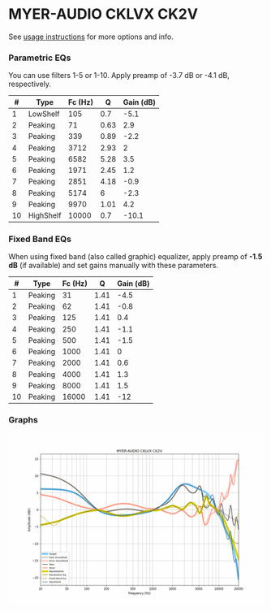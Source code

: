 # MYER-AUDIO CKLVX CK2V
See [usage instructions](https://github.com/jaakkopasanen/AutoEq#usage) for more options and info.

### Parametric EQs
You can use filters 1-5 or 1-10. Apply preamp of -3.7 dB or -4.1 dB, respectively.

|   # | Type      |   Fc (Hz) |    Q |   Gain (dB) |
|-----|-----------|-----------|------|-------------|
|   1 | LowShelf  |       105 | 0.7  |        -5.1 |
|   2 | Peaking   |        71 | 0.63 |         2.9 |
|   3 | Peaking   |       339 | 0.89 |        -2.2 |
|   4 | Peaking   |      3712 | 2.93 |         2   |
|   5 | Peaking   |      6582 | 5.28 |         3.5 |
|   6 | Peaking   |      1971 | 2.45 |         1.2 |
|   7 | Peaking   |      2851 | 4.18 |        -0.9 |
|   8 | Peaking   |      5174 | 6    |        -2.3 |
|   9 | Peaking   |      9970 | 1.01 |         4.2 |
|  10 | HighShelf |     10000 | 0.7  |       -10.1 |

### Fixed Band EQs
When using fixed band (also called graphic) equalizer, apply preamp of **-1.5 dB** (if available) and set gains manually with these parameters.

|   # | Type    |   Fc (Hz) |    Q |   Gain (dB) |
|-----|---------|-----------|------|-------------|
|   1 | Peaking |        31 | 1.41 |        -4.5 |
|   2 | Peaking |        62 | 1.41 |        -0.8 |
|   3 | Peaking |       125 | 1.41 |         0.4 |
|   4 | Peaking |       250 | 1.41 |        -1.1 |
|   5 | Peaking |       500 | 1.41 |        -1.5 |
|   6 | Peaking |      1000 | 1.41 |         0   |
|   7 | Peaking |      2000 | 1.41 |         0.6 |
|   8 | Peaking |      4000 | 1.41 |         1.3 |
|   9 | Peaking |      8000 | 1.41 |         1.5 |
|  10 | Peaking |     16000 | 1.41 |       -12   |

### Graphs
![](./MYER-AUDIO%20CKLVX%20CK2V.png)
